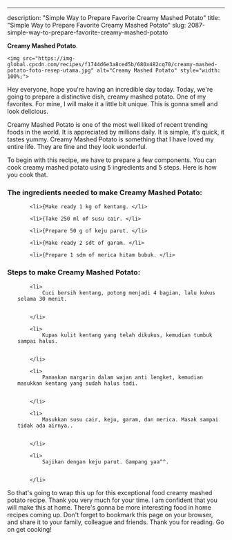 ---
description: "Simple Way to Prepare Favorite Creamy Mashed Potato"
title: "Simple Way to Prepare Favorite Creamy Mashed Potato"
slug: 2087-simple-way-to-prepare-favorite-creamy-mashed-potato

<p>
	<strong>Creamy Mashed Potato</strong>. 
	
</p>
<p>
	
	<img src="https://img-global.cpcdn.com/recipes/f1744d6e3a8ced5b/680x482cq70/creamy-mashed-potato-foto-resep-utama.jpg" alt="Creamy Mashed Potato" style="width: 100%;">
	
	
</p>
<p>
	Hey everyone, hope you're having an incredible day today. Today, we're going to prepare a distinctive dish, creamy mashed potato. One of my favorites. For mine, I will make it a little bit unique. This is gonna smell and look delicious.
</p>
	
<p>
	
</p>
<p>
	Creamy Mashed Potato is one of the most well liked of recent trending foods in the world. It is appreciated by millions daily. It is simple, it's quick, it tastes yummy. Creamy Mashed Potato is something that I have loved my entire life. They are fine and they look wonderful.
</p>

<p>
To begin with this recipe, we have to prepare a few components. You can cook creamy mashed potato using 5 ingredients and 5 steps. Here is how you cook that.
</p>

<h3>The ingredients needed to make Creamy Mashed Potato:</h3>

<ol>
	
		<li>{Make ready 1 kg of kentang. </li>
	
		<li>{Take 250 ml of susu cair. </li>
	
		<li>{Prepare 50 g of keju parut. </li>
	
		<li>{Make ready 2 sdt of garam. </li>
	
		<li>{Prepare 1 sdm of merica hitam bubuk. </li>
	
</ol>
<p>
	
</p>

<h3>Steps to make Creamy Mashed Potato:</h3>

<ol>
	
		<li>
			Cuci bersih kentang, potong menjadi 4 bagian, lalu kukus selama 30 menit.
			
			
		</li>
	
		<li>
			Kupas kulit kentang yang telah dikukus, kemudian tumbuk sampai halus.
			
			
		</li>
	
		<li>
			Panaskan margarin dalam wajan anti lengket, kemudian masukkan kentang yang sudah halus tadi.
			
			
		</li>
	
		<li>
			Masukkan susu cair, keju, garam, dan merica. Masak sampai tidak ada airnya..
			
			
		</li>
	
		<li>
			Sajikan dengan keju parut. Gampang yaa^^.
			
			
		</li>
	
</ol>

<p>
	
</p>

<p>
	So that's going to wrap this up for this exceptional food creamy mashed potato recipe. Thank you very much for your time. I am confident that you will make this at home. There's gonna be more interesting food in home recipes coming up. Don't forget to bookmark this page on your browser, and share it to your family, colleague and friends. Thank you for reading. Go on get cooking!
</p>
